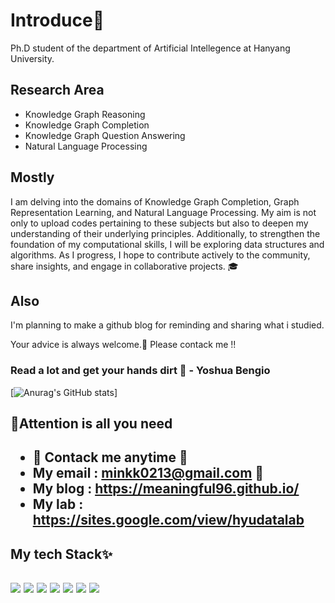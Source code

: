# Introduce🌌
Ph.D student of the department of Artificial Intellegence at Hanyang University. 

## Research Area
  - Knowledge Graph Reasoning
  - Knowledge Graph Completion
  - Knowledge Graph Question Answering
  - Natural Language Processing

## Mostly
I am delving into the domains of Knowledge Graph Completion, Graph Representation Learning, and Natural Language Processing. My aim is not only to upload codes pertaining to these subjects but also to deepen my understanding of their underlying principles. Additionally, to strengthen the foundation of my computational skills, I will be exploring data structures and algorithms. As I progress, I hope to contribute actively to the community, share insights, and engage in collaborative projects. 🎓

## Also
I'm planning to make a github blog for reminding and sharing what i studied.  

Your advice is always welcome.👋 Please contack me !!

### Read a lot and get your hands dirt 💪 - Yoshua Bengio

[![Anurag's GitHub stats](https://github-readme-stats.vercel.app/api?username=meaningful96&show_icons=true&theme=radical)]

<h2> 🔎Attention is all you need <h2>
  
- 🌱 Contack me anytime 🌱
- My email : minkk0213@gmail.com 💬
- My blog  : https://meaningful96.github.io/
- My lab   : https://sites.google.com/view/hyudatalab 
  
<h2> My tech Stack✨ <h2>
<img src="https://img.shields.io/badge/PyTorch-EE4C2C?style=for-the-badge&logo=PyTorch&logoColor=white">
<img src="https://img.shields.io/badge/Python-3776AB?style=for-the-badge&logo=Python&logoColor=white">
<img src="https://img.shields.io/badge/linux-FCC624?style=for-the-badge&logo=linux&logoColor=black">
<img src="https://img.shields.io/badge/github-181717?style=for-the-badge&logo=github&logoColor=white">
<img src="https://img.shields.io/badge/git-F05032?style=for-the-badge&logo=git&logoColor=white">
<img src="https://img.shields.io/badge/-C++-000000?style=for-the-badge&logo=c%2B%2B&Color=black">
<img src="https://img.shields.io/badge/R-276DC3?style=for-the-badge&logo=R&Color=black">


